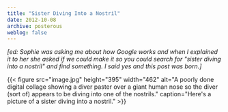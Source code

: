 ```yaml
---
title: "Sister Diving Into a Nostril"
date: 2012-10-08
archive: posterous
weblog: false
---
```


*[ed: Sophie was asking me about how Google works and when I explained it to her she asked if we could make it so you could search for "sister diving into a nostril" and find something. I said yes and this post was born.]*

{{< figure 
	src="image.jpg" 
	height="395" 
	width="462" 
	alt="A poorly done digital collage showing a diver paster over a giant human nose so the diver (sort of) appears to be diving into one of the nostrils." 
	caption="Here's a picture of a sister diving into a nostril." >}}
